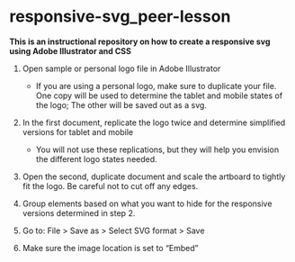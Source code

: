 # responsive-svg_peer-lesson
<b>This is an instructional repository on how to create a responsive svg using Adobe Illustrator and CSS</b>


1. Open sample or personal logo file in Adobe Illustrator
   * If you are using a personal logo, make sure to duplicate your file. One copy will be used to determine the tablet and mobile states of the logo; The other will be saved out as a svg.
   
1. In the first document, replicate the logo twice and determine simplified versions for tablet and mobile
    * You will not use these replications, but they will help you envision the different logo states needed.
1. Open the second, duplicate document and scale the artboard to tightly fit the logo. Be careful not to cut off any edges.
1. Group elements based on what you want to hide for the responsive versions determined in step 2.
1. Go to:  File > Save as > Select SVG format > Save
1. Make sure the image location is set to “Embed”
